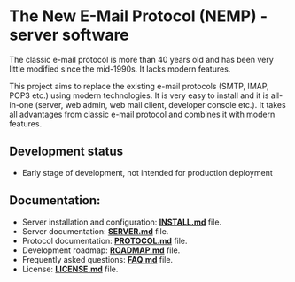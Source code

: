 # The New E-Mail Protocol (NEMP) - server software

The classic e-mail protocol is more than 40 years old and has been very little modified since the mid-1990s. It lacks modern features.

This project aims to replace the existing e-mail protocols (SMTP, IMAP, POP3 etc.) using modern technologies. It is very easy to install and it is all-in-one (server, web admin, web mail client, developer console etc.). It takes all advantages from classic e-mail protocol and combines it with modern features.

## Development status

- Early stage of development, not intended for production deployment

## Documentation:
- Server installation and configuration: [**INSTALL.md**](./INSTALL.md) file.
- Server documentation: [**SERVER.md**](./SERVER.md) file.
- Protocol documentation: [**PROTOCOL.md**](./PROTOCOL.md) file.
- Development roadmap: [**ROADMAP.md**](./ROADMAP.md) file.
- Frequently asked questions: [**FAQ.md**](./FAQ.md) file.
- License: [**LICENSE.md**](./LICENSE.md) file.
